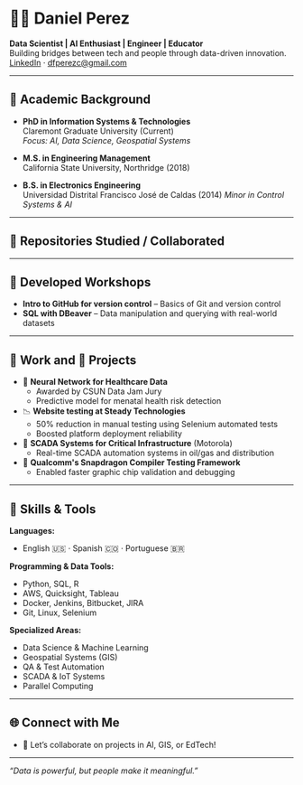 # 👨‍💻 Daniel Perez

**Data Scientist | AI Enthusiast | Engineer | Educator**  
Building bridges between tech and people through data-driven innovation.  
[LinkedIn](https://www.linkedin.com/in/dan-perezc) · dfperezc@gmail.com

---

## 🔬 Academic Background

- **PhD in Information Systems & Technologies**  
  Claremont Graduate University (Current)  
  _Focus: AI, Data Science, Geospatial Systems_

- **M.S. in Engineering Management**  
  California State University, Northridge (2018) 

- **B.S. in Electronics Engineering**  
  Universidad Distrital Francisco José de Caldas (2014)
  _Minor in Control Systems & AI_

---

## 📂 Repositories Studied / Collaborated

<!--

- `Qualcomm_GPU_Testing_Suite` – Low-level validation tools for GPU compiler efficiency  
- `Steady_Data_Insights` – Analytics tools for user behavior and churn prediction  
- `Supercomputing_GIS_Lab` – Parallel processing in large-scale spatial data analysis  
Github pages
AI science training
Super computer
-->

---

## 🧠 Developed Workshops

- **Intro to GitHub for version control** – Basics of Git and version control
- **SQL with DBeaver** – Data manipulation and querying with real-world datasets  


---

## 💼 Work and 🚀 Projects

- 🧪 **Neural Network for Healthcare Data**  
  - Awarded by CSUN Data Jam Jury  
  - Predictive model for menatal health risk detection  
- 📉 **Website testing at Steady Technologies**  
  - 50% reduction in manual testing using Selenium automated tests  
  - Boosted platform deployment reliability  
- 📡 **SCADA Systems for Critical Infrastructure** (Motorola)  
  - Real-time SCADA automation systems in oil/gas and distribution  
- 📱 **Qualcomm's Snapdragon Compiler Testing Framework**  
  - Enabled faster graphic chip validation and debugging

---

## 🧰 Skills & Tools

**Languages:**  
- English 🇺🇸 · Spanish 🇨🇴 · Portuguese 🇧🇷

**Programming & Data Tools:**  
- Python, SQL, R  
- AWS, Quicksight, Tableau  
- Docker, Jenkins, Bitbucket, JIRA  
- Git, Linux, Selenium  

**Specialized Areas:**  
- Data Science & Machine Learning  
- Geospatial Systems (GIS)  
- QA & Test Automation  
- SCADA & IoT Systems  
- Parallel Computing  

---

## 🌐 Connect with Me

- 🤝 Let’s collaborate on projects in AI, GIS, or EdTech!

---

_“Data is powerful, but people make it meaningful.”_

<!--
**DanInTech/DanInTech** is a ✨ _special_ ✨ repository because its `README.md` (this file) appears on your GitHub profile.

Here are some ideas to get you started:

- 🔭 I’m currently working on ...
- 🌱 I’m currently learning ...
- 👯 I’m looking to collaborate on ...
- 🤔 I’m looking for help with ...
- 💬 Ask me about ...
- 📫 How to reach me: ...
- 😄 Pronouns: ...
- ⚡ Fun fact: ...
-->
